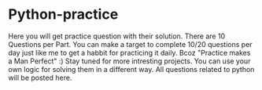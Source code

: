 # Python-practice
Here you will get practice question with their solution.
There are 10 Questions per Part.
You can make a target to complete 10/20 questions per day just like me to get a habbit for practicing it daily.
Bcoz "Practice makes a Man Perfect" :)
Stay tuned for more intresting projects.
You can use your own logic for solving them in a different way.
All questions related to python will be posted here.
